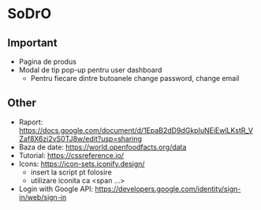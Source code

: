 # SoDrO

Important
-
- Pagina de produs
- Modal de tip pop-up pentru user dashboard
  - Pentru fiecare dintre butoanele change password, change email

Other
-
- Raport: https://docs.google.com/document/d/1EpaB2dD9dGkpIuNEiEwlLKstR_VZaf8X6zi2vS0TJ8w/edit?usp=sharing
- Baza de date: https://world.openfoodfacts.org/data
- Tutorial: https://cssreference.io/
- Icons: https://icon-sets.iconify.design/
  - insert la script pt folosire
  - utilizare iconita ca <span ...></span>
- Login with Google API: https://developers.google.com/identity/sign-in/web/sign-in
